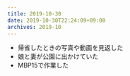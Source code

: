```yaml
---
title: 2019-10-30
date: 2019-10-30T22:24:09+09:00
archives: 2019-10
---
```


- 帰省したときの写真や動画を見返した 
- 娘と妻が公園に出かけていた
- MBP15で作業した
